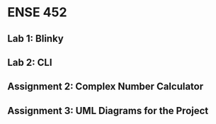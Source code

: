 # ENSE 452
## Lab 1: Blinky
## Lab 2: CLI
## Assignment 2: Complex Number Calculator
## Assignment 3: UML Diagrams for the Project
